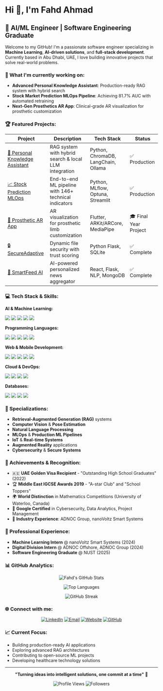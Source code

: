 # Hi 👋, I'm Fahd Ahmad

## 🚀 AI/ML Engineer | Software Engineering Graduate

Welcome to my GitHub! I'm a passionate software engineer specializing in **Machine Learning**, **AI-driven solutions**, and **full-stack development**. Currently based in Abu Dhabi, UAE, I love building innovative projects that solve real-world problems.

### 🔭 What I'm currently working on:
- **Advanced Personal Knowledge Assistant**: Production-ready RAG system with hybrid search
- **Stock Market Prediction MLOps Pipeline**: Achieving 81.7% AUC with automated retraining
- **Next-Gen Prosthetics AR App**: Clinical-grade AR visualization for prosthetic customization

### 🏆 Featured Projects:

<div align="center">

| Project | Description | Tech Stack | Status |
|---------|-------------|------------|--------|
| [🤖 Personal Knowledge Assistant](https://github.com/hifahd/knowledge-assistant) | RAG system with hybrid search & local LLM integration | Python, ChromaDB, LangChain, Ollama | ✅ Production |
| [📈 Stock Prediction MLOps](https://github.com/hifahd/stock-prediction-mlops) | End-to-end ML pipeline with 146+ technical indicators | Python, MLflow, Optuna, Streamlit | ✅ Production |
| [🦾 Prosthetic AR App](https://github.com/hifahd/prosthetic_ar_app) | AR visualization for prosthetic limb customization | Flutter, ARKit/ARCore, MediaPipe | 🎓 Final Year Project |
| [🔒 SecureAdaptive](https://github.com/hifahd/SecureAdaptive) | Dynamic file security with trust scoring | Python Flask, SQLite | ✅ Complete |
| [📰 SmartFeed AI](https://github.com/hifahd/ai-news-aggregator) | AI-powered personalized news aggregator | React, Flask, NLP, MongoDB | ✅ Complete |

</div>

### 💻 Tech Stack & Skills:

**AI & Machine Learning:**
<p>
<img src="https://img.shields.io/badge/TensorFlow-FF6F00?style=for-the-badge&logo=tensorflow&logoColor=white" />
<img src="https://img.shields.io/badge/PyTorch-EE4C2C?style=for-the-badge&logo=pytorch&logoColor=white" />
<img src="https://img.shields.io/badge/scikit--learn-F7931E?style=for-the-badge&logo=scikit-learn&logoColor=white" />
<img src="https://img.shields.io/badge/OpenCV-27338e?style=for-the-badge&logo=OpenCV&logoColor=white" />
<img src="https://img.shields.io/badge/MLflow-0194E2?style=for-the-badge&logo=mlflow&logoColor=white" />
</p>

**Programming Languages:**
<p>
<img src="https://img.shields.io/badge/Python-3776AB?style=for-the-badge&logo=python&logoColor=white" />
<img src="https://img.shields.io/badge/JavaScript-F7DF1E?style=for-the-badge&logo=javascript&logoColor=black" />
<img src="https://img.shields.io/badge/Java-ED8B00?style=for-the-badge&logo=java&logoColor=white" />
<img src="https://img.shields.io/badge/C%2B%2B-00599C?style=for-the-badge&logo=c%2B%2B&logoColor=white" />
<img src="https://img.shields.io/badge/Dart-0175C2?style=for-the-badge&logo=dart&logoColor=white" />
</p>

**Web & Mobile Development:**
<p>
<img src="https://img.shields.io/badge/React-20232A?style=for-the-badge&logo=react&logoColor=61DAFB" />
<img src="https://img.shields.io/badge/Flutter-02569B?style=for-the-badge&logo=flutter&logoColor=white" />
<img src="https://img.shields.io/badge/Flask-000000?style=for-the-badge&logo=flask&logoColor=white" />
<img src="https://img.shields.io/badge/Node.js-43853D?style=for-the-badge&logo=node.js&logoColor=white" />
<img src="https://img.shields.io/badge/Streamlit-FF4B4B?style=for-the-badge&logo=streamlit&logoColor=white" />
</p>

**Cloud & DevOps:**
<p>
<img src="https://img.shields.io/badge/Google_Cloud-4285F4?style=for-the-badge&logo=google-cloud&logoColor=white" />
<img src="https://img.shields.io/badge/Firebase-039BE5?style=for-the-badge&logo=Firebase&logoColor=white" />
<img src="https://img.shields.io/badge/Docker-2496ED?style=for-the-badge&logo=docker&logoColor=white" />
<img src="https://img.shields.io/badge/kubernetes-326ce5.svg?&style=for-the-badge&logo=kubernetes&logoColor=white" />
</p>

**Databases:**
<p>
<img src="https://img.shields.io/badge/MongoDB-4EA94B?style=for-the-badge&logo=mongodb&logoColor=white" />
<img src="https://img.shields.io/badge/MySQL-00000F?style=for-the-badge&logo=mysql&logoColor=white" />
<img src="https://img.shields.io/badge/SQLite-07405E?style=for-the-badge&logo=sqlite&logoColor=white" />
<img src="https://img.shields.io/badge/ChromaDB-FF6B6B?style=for-the-badge&logo=database&logoColor=white" />
</p>

### 🎯 Specializations:
- **Retrieval-Augmented Generation (RAG)** systems
- **Computer Vision** & **Pose Estimation**
- **Natural Language Processing** 
- **MLOps** & **Production ML Pipelines**
- **IoT** & **Real-time Systems**
- **Augmented Reality** applications
- **Cybersecurity** & **Secure Systems**

### 🏅 Achievements & Recognition:
- 🇦🇪 **UAE Golden Visa Recipient** - "Outstanding High School Graduates" (2022)
- 🏆 **Middle East IGCSE Awards 2019** - "A-star Club" and "School Toppers"
- 🌍 **World Distinction** in Mathematics Competitions (University of Waterloo, Canada)
- 📜 **Google Certified** in Cybersecurity, Data Analytics, Project Management
- 💼 **Industry Experience**: ADNOC Group, nanoVoltz Smart Systems

### 💼 Professional Experience:
- **Machine Learning Intern** @ nanoVoltz Smart Systems (2024)
- **Digital Division Intern** @ ADNOC Offshore, ADNOC Group (2024)
- **Software Engineering Graduate** @ NUST (2025)

### 📊 GitHub Analytics:

<div align="center">
  
![Fahd's GitHub Stats](https://github-readme-stats.vercel.app/api?username=hifahd&show_icons=true&theme=radical&count_private=true)

![Top Languages](https://github-readme-stats.vercel.app/api/top-langs/?username=hifahd&layout=compact&theme=radical)

![GitHub Streak](https://github-readme-streak-stats.herokuapp.com/?user=hifahd&theme=radical)

</div>

### 🌐 Connect with me:

<div align="center">

[![LinkedIn](https://img.shields.io/badge/LinkedIn-0077B5?style=for-the-badge&logo=linkedin&logoColor=white)](https://linkedin.com/in/your-linkedin)
[![Email](https://img.shields.io/badge/Email-D14836?style=for-the-badge&logo=gmail&logoColor=white)](mailto:fahd-ahmad@outlook.com)
[![Website](https://img.shields.io/badge/Website-000000?style=for-the-badge&logo=google-chrome&logoColor=white)](https://your-website.com)
[![GitHub](https://img.shields.io/badge/GitHub-100000?style=for-the-badge&logo=github&logoColor=white)](https://github.com/hifahd)

</div>

### 📈 Current Focus:
- Building production-ready AI applications
- Exploring advanced RAG architectures
- Contributing to open-source ML projects
- Developing healthcare technology solutions

---

<div align="center">

**"Turning ideas into intelligent solutions, one commit at a time"** 🚀

![Profile Views](https://komarev.com/ghpvc/?username=hifahd&color=brightgreen&style=flat-square)
![Followers](https://img.shields.io/github/followers/hifahd?style=social)

</div>
